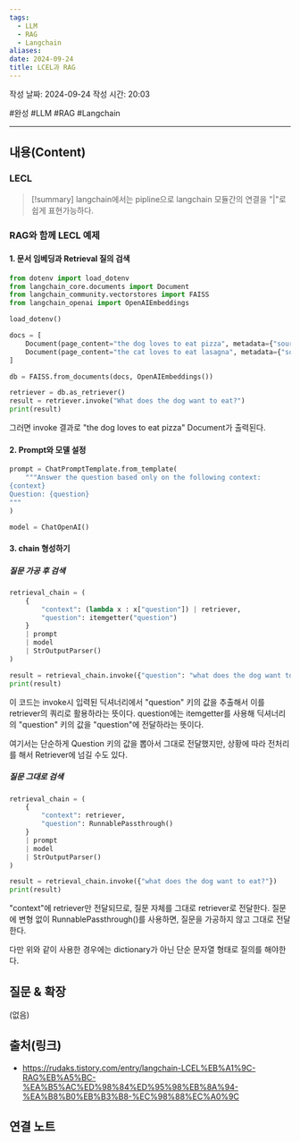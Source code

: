 ```yaml
---
tags:
  - LLM
  - RAG
  - Langchain
aliases: 
date: 2024-09-24
title: LCEL과 RAG
---
```

작성 날짜: 2024-09-24
작성 시간: 20:03

#완성 #LLM #RAG #Langchain 

----
## 내용(Content)

### LECL

>[!summary]
>langchain에서는 pipline으로 langchain 모듈간의 연결을 "|"로 쉽게 표현가능하다.

### RAG와 함께 LECL 예제

#### 1. 문서 임베딩과 Retrieval 질의 검색

```python
from dotenv import load_dotenv
from langchain_core.documents import Document
from langchain_community.vectorstores import FAISS
from langchain_openai import OpenAIEmbeddings

load_dotenv()

docs = [
    Document(page_content="the dog loves to eat pizza", metadata={"source": "animal.txt"}),
    Document(page_content="the cat loves to eat lasagna", metadata={"source": "animal.txt"})
]

db = FAISS.from_documents(docs, OpenAIEmbeddings())

retriever = db.as_retriever()
result = retriever.invoke("What does the dog want to eat?")
print(result)
```

그러면 invoke 결과로 "the dog loves to eat pizza" Document가 출력된다.

#### 2. Prompt와 모델 설정

```python
prompt = ChatPromptTemplate.from_template(
    """Answer the question based only on the following context:
{context}
Question: {question}
"""
)

model = ChatOpenAI()

```

#### 3. chain 형성하기

##### 질문 가공 후 검색

```python
retrieval_chain = (
    {
        "context": (lambda x : x["question"]) | retriever,
        "question": itemgetter("question")
    }
    | prompt
    | model
    | StrOutputParser()
)

result = retrieval_chain.invoke({"question": "what does the dog want to eat?"})
print(result)
```

이 코드는 invoke시 입력된 딕셔너리에서 "question" 키의 값을 추출해서 이를 retriever의 쿼리로 활용하라는 뜻이다.
question에는 itemgetter를 사용해 딕셔너리의 "question" 키의 값을 "question"에 전달하라는 뜻이다.

여기서는 단순하게 Question 키의 값을 뽑아서 그대로 전달했지만, 상황에 따라 전처리를 해서 Retriever에 넘길 수도 있다.

##### 질문 그대로 검색

```python
retrieval_chain = (
    {
        "context": retriever,
        "question": RunnablePassthrough()
    }
    | prompt
    | model
    | StrOutputParser()
)

result = retrieval_chain.invoke({"what does the dog want to eat?"})
print(result)
```

"context"에 retriever만 전달되므로, 질문 자체를 그대로 retriever로 전달한다.
질문에 변형 없이 RunnablePassthrough()를 사용하면, 질문을 가공하지 않고 그대로 전달한다.

다만 위와 같이 사용한 경우에는 dictionary가 아닌 단순 문자열 형태로 질의를 해야한다.


## 질문 & 확장

(없음)

## 출처(링크)

- https://rudaks.tistory.com/entry/langchain-LCEL%EB%A1%9C-RAG%EB%A5%BC-%EA%B5%AC%ED%98%84%ED%95%98%EB%8A%94-%EA%B8%B0%EB%B3%B8-%EC%98%88%EC%A0%9C

## 연결 노트




